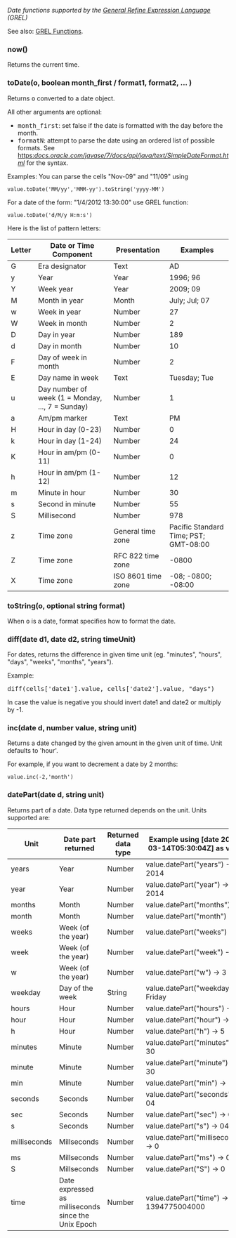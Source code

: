 _Date functions supported by the [General Refine Expression Language](OpenRefine+Expression+Language) (GREL)_

See also: [GREL Functions](All+GREL+functions).

### now()

Returns the current time.

### toDate(o, boolean month\_first / format1, format2, ... )

Returns <tt>o</tt> converted to a date object.

All other arguments are optional:

- <tt>month_first</tt>: set false if the date is formatted with the day before the month.
- <tt>formatN</tt>: attempt to parse the date using an ordered list of possible formats. See [https:_docs.oracle.com/javase/7/docs/api/java/text/SimpleDateFormat.html_](SimpleDateFormat) for the syntax.

Examples: You can parse the cells "Nov-09" and "11/09" using

```
value.toDate('MM/yy','MMM-yy').toString('yyyy-MM')
```

For a date of the form: "1/4/2012 13:30:00" use GREL function:

```
value.toDate('d/M/y H:m:s')
```

Here is the list of pattern letters:

| Letter | Date or Time Component | Presentation | Examples |
| --- | --- | --- | --- |
| G | Era designator | Text | AD |
| y | Year | Year | 1996; 96 |
| Y | Week year | Year | 2009; 09 |
| M | Month in year | Month | July; Jul; 07 |
| w | Week in year | Number | 27 |
| W | Week in month | Number | 2 |
| D | Day in year | Number | 189 |
| d | Day in month | Number | 10 |
| F | Day of week in month | Number | 2 |
| E | Day name in week | Text | Tuesday; Tue |
| u | Day number of week (1 = Monday, ..., 7 = Sunday) | Number | 1 |
| a | Am/pm marker | Text | PM |
| H | Hour in day (0-23) | Number | 0 |
| k | Hour in day (1-24) | Number | 24 |
| K | Hour in am/pm (0-11) | Number | 0 |
| h | Hour in am/pm (1-12) | Number | 12 |
| m | Minute in hour | Number | 30 |
| s | Second in minute | Number | 55 |
| S | Millisecond | Number | 978 |
| z | Time zone | General time zone | Pacific Standard Time; PST; GMT-08:00 |
| Z | Time zone | RFC 822 time zone | -0800 |
| X | Time zone | ISO 8601 time zone | -08; -0800; -08:00 |

### toString(o, optional string format)

When <tt>o</tt> is a date, format specifies how to format the date.

### diff(date d1, date d2, string timeUnit)

For dates, returns the difference in given time unit (eg. "minutes", "hours", "days", "weeks", "months", "years").

Example:

<tt>diff(cells['date1'].value, cells['date2'].value, "days")</tt>

In case the value is negative you should invert date1 and date2 or multiply by -1.

### inc(date d, number value, string unit)

Returns a date changed by the given amount in the given unit of time. Unit defaults to 'hour'.

For example, if you want to decrement a date by 2 months:

```
value.inc(-2,'month')
```

### datePart(date d, string unit)

Returns part of a date. Data type returned depends on the unit. Units supported are:

| Unit | Date part returned | Returned data type | Example using [date 2014-03-14T05:30:04Z] as value |
| --- | --- | --- | --- |
| years | Year | Number | value.datePart("years") -> 2014 |
| year | Year | Number | value.datePart("year") -> 2014 |
| months | Month | Number | value.datePart("months") -> 2 |
| month | Month | Number | value.datePart("month") -> 2 |
| weeks | Week (of the year) | Number | value.datePart("weeks") -> 2 |
| week | Week (of the year) | Number | value.datePart("week") -> 3 |
| w | Week (of the year) | Number | value.datePart("w") -> 3 |
| weekday | Day of the week | String | value.datePart("weekday") -> Friday |
| hours | Hour | Number | value.datePart("hours") -> 5 |
| hour | Hour | Number | value.datePart("hour") -> 5 |
| h | Hour | Number | value.datePart("h") -> 5 |
| minutes | Minute | Number | value.datePart("minutes") -> 30 |
| minute | Minute | Number | value.datePart("minute") -> 30 |
| min | Minute | Number | value.datePart("min") -> 30 |
| seconds | Seconds | Number | value.datePart("seconds") -> 04 |
| sec | Seconds | Number | value.datePart("sec") -> 04 |
| s | Seconds | Number | value.datePart("s") -> 04 |
| milliseconds | Millseconds | Number | value.datePart("milliseconds") -> 0 |
| ms | Millseconds | Number | value.datePart("ms") -> 0 |
| S | Millseconds | Number | value.datePart("S") -> 0 |
| time | Date expressed as milliseconds since the Unix Epoch | Number | value.datePart("time") -> 1394775004000 |


